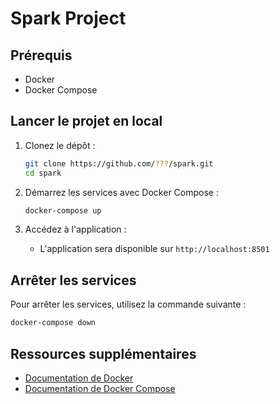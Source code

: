 # Spark Project

## Prérequis

- Docker
- Docker Compose

## Lancer le projet en local

1. Clonez le dépôt :
    ```bash
    git clone https://github.com/???/spark.git
    cd spark
    ```

2. Démarrez les services avec Docker Compose :
    ```bash
    docker-compose up
    ```

3. Accédez à l'application :
    - L'application sera disponible sur `http://localhost:8501`

## Arrêter les services

Pour arrêter les services, utilisez la commande suivante :
```bash
docker-compose down
```

## Ressources supplémentaires

- [Documentation de Docker](https://docs.docker.com/)
- [Documentation de Docker Compose](https://docs.docker.com/compose/)
